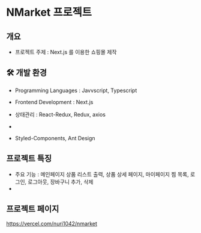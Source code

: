 # NMarket 프로젝트
## 개요
- 프로젝트 주제 : Next.js 를 이용한 쇼핑몰 제작


## 🛠 개발 환경
- Programming Languages : Javvscript, Typescript
- Frontend Development : Next.js

- 상태관리 : React-Redux, Redux, axios
- 
- Styled-Components, Ant Design


## 프로젝트 특징
- 주요 기능 : 메인페이지 상품 리스트 출력, 상품 상세 페이지, 마이페이지 찜 목록, 로그인, 로그아웃, 장바구니 추가, 삭제
- 


## 프로젝트 페이지
https://vercel.com/nuri1042/nmarket




